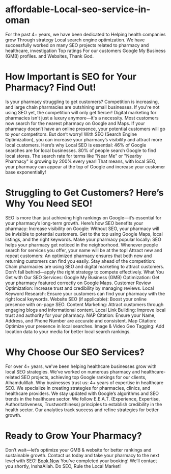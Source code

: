 # affordable-Local-seo-service-in-oman
For the past 4+ years, we have been dedicated to Helping health companies grow Through strategy Local search engine optimization. We have successfully worked on many SEO projects related to pharmacy and healthcare, investigation Top ratings For our customers Google My Business (GMB) profiles. and Websites, Thank God.
# How Important is SEO for Your Pharmacy? Find Out!
Is your pharmacy struggling to get customers? Competition is increasing, and large chain pharmacies are outshining small businesses. If you're not using SEO yet, the competition will only get fiercer!
Digital marketing for pharmacies isn't just a luxury anymore—it's a necessity. Most customers now search for the nearest pharmacy on Google and Maps. If your pharmacy doesn’t have an online presence, your potential customers will go to your competitors.
But don’t worry! With SEO (Search Engine Optimization), you can increase your pharmacy’s visibility and attract more local customers. Here’s why Local SEO is essential:
46% of Google searches are for local businesses.
80% of people search Google to find local stores.
The search rate for terms like "Near Me" or "Nearby Pharmacy" is growing by 200% every year!
That means, with local SEO, your pharmacy can appear at the top of Google and increase your customer base exponentially!

# Struggling to Get Customers? Here’s Why You Need SEO!
SEO is more than just achieving high rankings on Google—it’s essential for your pharmacy’s long-term growth. Here’s how SEO benefits your pharmacy:
Increase visibility on Google: Without SEO, your pharmacy will be invisible to potential customers. Get to the top using Google Maps, local listings, and the right keywords.
Make your pharmacy popular locally: SEO helps your pharmacy get noticed in the neighborhood. Whenever people search for services you offer, your name will be at the top!
Attract new and repeat customers: An optimized pharmacy ensures that both new and returning customers can find you easily.
Stay ahead of the competition: Chain pharmacies are using SEO and digital marketing to attract customers. Don't fall behind—apply the right strategy to compete effectively.
What You Get with Our SEO Services:
Google My Business (GMB) Optimization: Get your pharmacy featured correctly on Google Maps.
Customer Review Optimization: Increase trust and credibility by managing reviews.
Local Keyword Research: Ensure your customers can find your pharmacy with the right local keywords.
Website SEO (if applicable): Boost your online presence with on-page SEO.
Content Marketing: Attract customers through engaging blogs and informational content.
Local Link Building: Improve local trust and authority for your pharmacy.
NAP Citation: Ensure your Name, Address, and Phone Number are accurate and consistent.
Map Citation: Optimize your presence in local searches.
Image & Video Geo Tagging: Add location data to your media for better local search rankings.

# Why Choose Our SEO Services?
For over 4+ years, we've been helping healthcare businesses grow with local SEO strategies. We’ve worked on numerous pharmacy and healthcare-related SEO projects, achieving top Google rankings for our clients, Alhamdulillah.
Why businesses trust us:
4+ years of expertise in healthcare SEO.
We specialize in creating strategies for pharmacies, clinics, and healthcare providers.
We stay updated with Google’s algorithms and SEO trends in the healthcare sector.
We follow E.E.A.T. (Experience, Expertise, Authoritativeness, Trustworthiness) principles to establish credibility in the health sector.
Our analytics track success and refine strategies for better growth.

# Ready to Grow Your Pharmacy?
Don’t wait—let’s optimize your GMB & website for better rankings and sustainable growth. Contact us today and take your pharmacy to the next level with SEO!
 [Book Now](https://forms.gle/peKkPmBjiuzWbkND9)
 You’ve completed your booking! We’ll contact you shortly, InshaAllah.
Do SEO, Rule the Local Market! 
